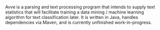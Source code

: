 Avve is a parsing and text processing program that intends to supply text statistics that will facilitate training a data mining / machine learning algorithm for text classification later.
It is written in Java, handles dependencies via Maven, and is currently unfinished work-in-progress.
